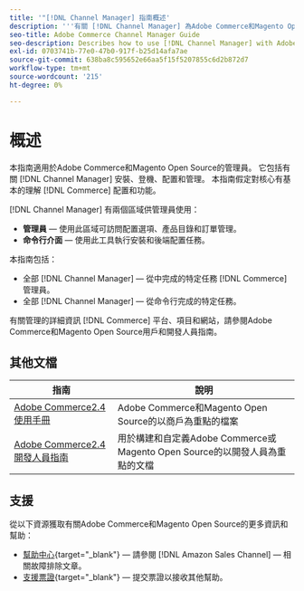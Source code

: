 ```yaml
---
title: '"[!DNL Channel Manager] 指南概述'
description: '''有關 [!DNL Channel Manager] 為Adobe Commerce和Magento Open Source管理員提供，包括安裝和登機。'
seo-title: Adobe Commerce Channel Manager Guide
seo-description: Describes how to use [!DNL Channel Manager] with Adobe Commerce or Magento Open Source.
exl-id: 0703741b-77e0-47b0-917f-b25d14afa7ae
source-git-commit: 638ba8c595652e66aa5f15f5207855c6d2b872d7
workflow-type: tm+mt
source-wordcount: '215'
ht-degree: 0%

---
```



# 概述

本指南適用於Adobe Commerce和Magento Open Source的管理員。 它包括有關 [!DNL Channel Manager] 安裝、登機、配置和管理。 本指南假定對核心有基本的理解 [!DNL Commerce] 配置和功能。

[!DNL Channel Manager] 有兩個區域供管理員使用：

* **管理員** — 使用此區域可訪問配置選項、產品目錄和訂單管理。
* **命令行介面** — 使用此工具執行安裝和後端配置任務。

本指南包括：

* 全部 [!DNL Channel Manager] — 從中完成的特定任務 [!DNL Commerce] 管理員。
* 全部 [!DNL Channel Manager] — 從命令行完成的特定任務。

有關管理的詳細資訊 [!DNL Commerce] 平台、項目和網站，請參閱Adobe Commerce和Magento Open Source用戶和開發人員指南。

## 其他文檔

| 指南 | 說明 |
|----------------------------------------------------------------------|----------------------------------------------------------------------------------------------------|
| [Adobe Commerce2.4使用手冊](https://docs.magento.com/user-guide) | Adobe Commerce和Magento Open Source的以商戶為重點的檔案 |
| [Adobe Commerce2.4開發人員指南](https://devdocs.magento.com) | 用於構建和自定義Adobe Commerce或Magento Open Source的以開發人員為重點的文檔 |

## 支援

從以下資源獲取有關Adobe Commerce和Magento Open Source的更多資訊和幫助：

* [幫助中心](https://support.magento.com/hc/en-us){target=&quot;_blank&quot;} — 請參閱 [!DNL Amazon Sales Channel] — 相關故障排除文章。
* [支援票證](https://support.magento.com/hc/en-us/articles/360000913794#submit-ticket){target=&quot;_blank&quot;} — 提交票證以接收其他幫助。
